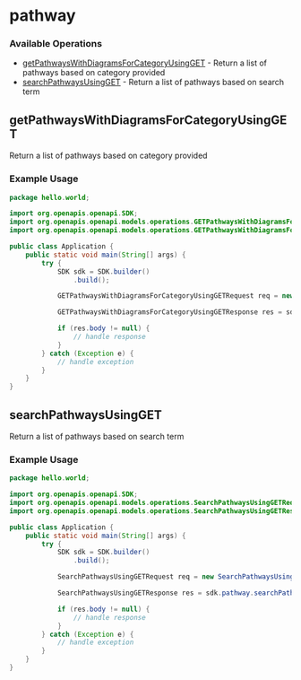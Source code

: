 # pathway

### Available Operations

* [getPathwaysWithDiagramsForCategoryUsingGET](#getpathwayswithdiagramsforcategoryusingget) - Return a list of pathways based on category provided
* [searchPathwaysUsingGET](#searchpathwaysusingget) - Return a list of pathways based on search term

## getPathwaysWithDiagramsForCategoryUsingGET

Return a list of pathways based on category provided

### Example Usage

```java
package hello.world;

import org.openapis.openapi.SDK;
import org.openapis.openapi.models.operations.GETPathwaysWithDiagramsForCategoryUsingGETRequest;
import org.openapis.openapi.models.operations.GETPathwaysWithDiagramsForCategoryUsingGETResponse;

public class Application {
    public static void main(String[] args) {
        try {
            SDK sdk = SDK.builder()
                .build();

            GETPathwaysWithDiagramsForCategoryUsingGETRequest req = new GETPathwaysWithDiagramsForCategoryUsingGETRequest("error");            

            GETPathwaysWithDiagramsForCategoryUsingGETResponse res = sdk.pathway.getPathwaysWithDiagramsForCategoryUsingGET(req);

            if (res.body != null) {
                // handle response
            }
        } catch (Exception e) {
            // handle exception
        }
    }
}
```

## searchPathwaysUsingGET

Return a list of pathways based on search term

### Example Usage

```java
package hello.world;

import org.openapis.openapi.SDK;
import org.openapis.openapi.models.operations.SearchPathwaysUsingGETRequest;
import org.openapis.openapi.models.operations.SearchPathwaysUsingGETResponse;

public class Application {
    public static void main(String[] args) {
        try {
            SDK sdk = SDK.builder()
                .build();

            SearchPathwaysUsingGETRequest req = new SearchPathwaysUsingGETRequest("temporibus");            

            SearchPathwaysUsingGETResponse res = sdk.pathway.searchPathwaysUsingGET(req);

            if (res.body != null) {
                // handle response
            }
        } catch (Exception e) {
            // handle exception
        }
    }
}
```
